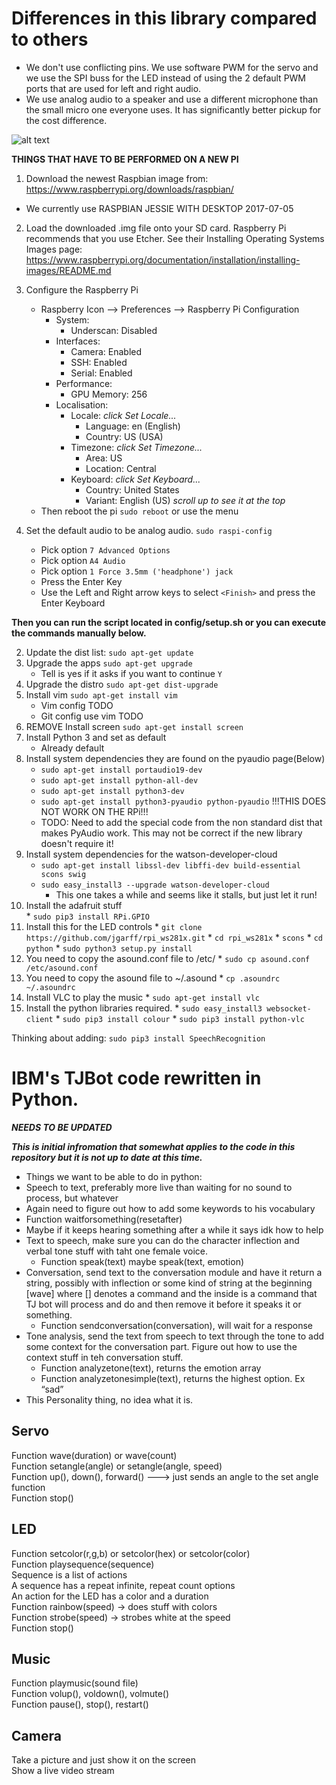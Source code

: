 # Differences in this library compared to others
  * We don't use conflicting pins.  We use software PWM for the servo and we use the SPI buss for the LED instead of using the 2 default PWM ports that are used for left and right audio.
  * We use analog audio to a speaker and use a different microphone than the small micro one everyone uses.  It has significantly better pickup for the cost difference.

![alt text][wiring-diagram]

[wiring-diagram]: https://cdn.rawgit.com/noboxio/tj-python/4d967c93/config/raspberryPiTJ.svg "Wiring Diagram"


**THINGS THAT HAVE TO BE PERFORMED ON A NEW PI**
 1. Download the newest Raspbian image from: https://www.raspberrypi.org/downloads/raspbian/
 * We currently use RASPBIAN JESSIE WITH DESKTOP 2017-07-05
 2. Load the downloaded .img file onto your SD card.  Raspberry Pi recommends that you use Etcher.  See their Installing Operating Systems Images page: https://www.raspberrypi.org/documentation/installation/installing-images/README.md

 1. Configure the Raspberry Pi
      * Raspberry Icon --> Preferences --> Raspberry Pi Configuration
          * System:
            * Underscan: Disabled
          * Interfaces:
            * Camera: Enabled
            * SSH: Enabled
            * Serial: Enabled
          * Performance:
            * GPU Memory: 256
          * Localisation:
            * Locale: *click Set Locale...*
              * Language: en (English)
              * Country: US (USA)
            * Timezone: *click Set Timezone...*
              * Area: US
              * Location: Central
            * Keyboard: *click Set Keyboard...*
              * Country: United States
              * Variant: English (US)  *scroll up to see it at the top*
      * Then reboot the pi `sudo reboot` or use the menu
 2. Set the default audio to be analog audio.  `sudo raspi-config`
    * Pick option `7 Advanced Options`
    * Pick option `A4 Audio`
    * Pick option `1 Force 3.5mm ('headphone') jack`
    * Press the Enter Key
    * Use the Left and Right arrow keys to select `<Finish>` and press the Enter Keyboard



__Then you can run the script located in config/setup.sh or you can execute the commands manually below.__

 2. Update the dist list: `sudo apt-get update`
 3. Upgrade the apps `sudo apt-get upgrade`
    * Tell is yes if it asks if you want to continue `Y`
 4. Upgrade the distro `sudo apt-get dist-upgrade`
 5. Install vim `sudo apt-get install vim`
    * Vim config TODO
    * Git config use vim TODO
 6. REMOVE Install screen `sudo apt-get install screen`
 7. Install Python 3 and set as default
    * Already default
 8. Install system dependencies they are found on the pyaudio page(Below)
    * `sudo apt-get install portaudio19-dev`
    * `sudo apt-get install python-all-dev`
    * `sudo apt-get install python3-dev`
    * `sudo apt-get install python3-pyaudio python-pyaudio`  !!!THIS DOES NOT WORK ON THE RPi!!!
    * TODO: Need to add the special code from the non standard dist that makes PyAudio work.   This may not be correct if the new library doesn't require it!
 9. Install system dependencies for the watson-developer-cloud
    * `sudo apt-get install libssl-dev libffi-dev build-essential scons swig`
    * `sudo easy_install3 --upgrade watson-developer-cloud`
        * This one takes a while and seems like it stalls, but just let it run!
 10. Install the adafruit stuff  
    * `sudo pip3 install RPi.GPIO`
 11. Install this for the LED controls
    * `git clone https://github.com/jgarff/rpi_ws281x.git`
    * `cd rpi_ws281x`
    * `scons`
    * `cd python`
    * `sudo python3 setup.py install`
 12. You need to copy the asound.conf file to /etc/
    * `sudo cp asound.conf /etc/asound.conf`
 13. You need to copy the asound file to ~/.asound
    * `cp .asoundrc ~/.asoundrc`
 14. Install VLC to play the music
    * `sudo apt-get install vlc`
 15. Install the python libraries required.
    * `sudo easy_install3 websocket-client`
    * `sudo pip3 install colour`
    * `sudo pip3 install python-vlc`

Thinking about adding:
`sudo pip3 install SpeechRecognition`




# IBM's TJBot code rewritten in Python.
*__NEEDS TO BE UPDATED__*

*__This is initial infromation that somewhat applies to the code in this repository but it is not up to date at this time.__*

  * Things we want to be able to do in python:  
  * Speech to text, preferably more live than waiting for no sound to process, but whatever  
  * Again need to figure out how to add some keywords to his vocabulary  
  * Function waitforsomething(resetafter)   
  * Maybe if it keeps hearing something after a while it says idk how to help  
  * Text to speech, make sure you can do the character inflection and verbal tone stuff with taht one female voice.  
    * Function speak(text) maybe speak(text, emotion)  
  * Conversation, send text to the conversation module and have it return a string, possibly with inflection or some kind of string at the beginning [wave] where [] denotes a command and the inside is a command that TJ bot will process and do and then remove it before it speaks it or something.  
    * Function sendconversation(conversation), will wait for a response  
  * Tone analysis, send the text from speech to text through the tone to add some context for the conversation part.  Figure out how    to use the context stuff in teh conversation stuff.  
    * Function analyzetone(text), returns the emotion array  
    * Function analyzetonesimple(text), returns the highest option. Ex “sad”  
  * This Personality thing, no idea what it is.  

## Servo  
  Function wave(duration) or wave(count)  
  Function setangle(angle) or setangle(angle, speed)  
  Function up(), down(), forward() ---> just sends an angle to the set angle function  
  Function stop()  


## LED  
  Function setcolor(r,g,b) or setcolor(hex) or setcolor(color)  
  Function playsequence(sequence)  
  Sequence is a list of actions  
  A sequence has a repeat infinite, repeat count options   
  An action for the LED has a color and a duration  
  Function rainbow(speed) → does stuff with colors  
  Function strobe(speed) → strobes white at the speed  
  Function stop()  

## Music  
  Function playmusic(sound file)  
  Function volup(), voldown(), volmute()  
  Function pause(), stop(), restart()  


## Camera  
  Take a picture and just show it on the screen  
  Show a live video stream  
